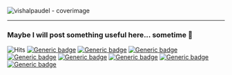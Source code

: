 
![vishalpaudel - coverimage](https://github.com/gyanantaran/gyanantaran/assets/95016059/c10175bd-fb2d-4cdd-8d18-b7b506779003)

<hr>

### Maybe I will post something useful here... sometime 🙈

<!--[![Generic badge](https://img.shields.io/badge/Username-gyanantaran-Brightgreen.svg)](https://github.com/gyanantaran/)-->
![Hits](https://hits.seeyoufarm.com/api/count/incr/badge.svg?url=github.com/gyanantaran&title=Views)
[![Generic badge](https://img.shields.io/badge/Rust-Brightgreen.svg)](https://github.com/gyanantaran/)
[![Generic badge](https://img.shields.io/badge/C++-Brightgreen.svg)](https://github.com/gyanantaran/)
[![Generic badge](https://img.shields.io/badge/Python-Brightgreen.svg)](https://github.com/gyanantaran/)
[![Generic badge](https://img.shields.io/badge/Javascript-Green.svg)](https://github.com/gyanantaran/)
[![Generic badge](https://img.shields.io/badge/C-Green.svg)](https://github.com/gyanantaran/)
[![Generic badge](https://img.shields.io/badge/Java-Green.svg)](https://github.com/gyanantaran/)
[![Generic badge](https://img.shields.io/badge/C%23-Orange.svg)](https://github.com/gyanantaran/)
[![Generic badge](https://img.shields.io/badge/Go-Orange.svg)](https://github.com/gyanantaran/)
